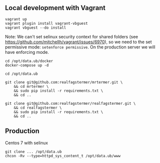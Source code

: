 

## Local development with Vagrant

	vagrant up
	vagrant plugin install vagrant-vbguest
	vagrant vbguest --do install

Note: We can't set selinux security context for shared folders (see https://github.com/mitchellh/vagrant/issues/6970), so we need to the set permissive mode: `setenforce permissive`. On the production server
we will have enforcing mode.

	cd /opt/data.ub/docker
	docker-compose up -d

	cd /opt/data.ub

	git clone git@github.com:realfagstermer/mrtermer.git \
		&& cd mrtermer \
		&& sudo pip install -r requirements.txt \
		&& cd ..

	git clone git@github.com:realfagstermer/realfagstermer.git \
		&& cd realfagstermer \
		&& sudo pip install -r requirements.txt \
		&& cd ..

## Production

Centos 7 with selinux

    git clone ... /opt/data.ub
    chcon -Rv --type=httpd_sys_content_t /opt/data.ub/www
